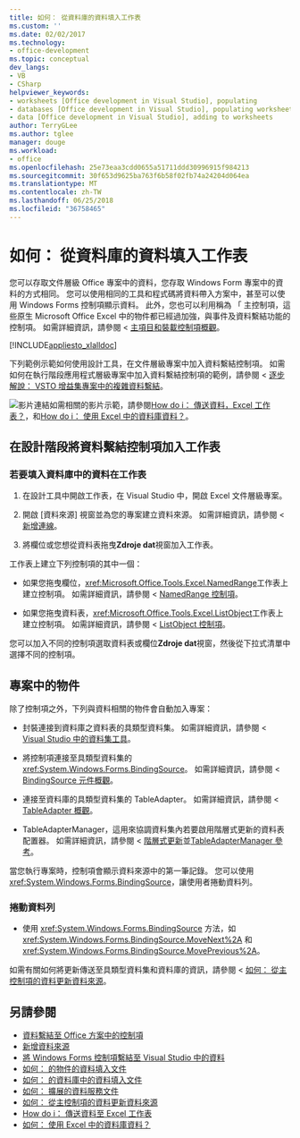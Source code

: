 ```yaml
---
title: 如何： 從資料庫的資料填入工作表
ms.custom: ''
ms.date: 02/02/2017
ms.technology:
- office-development
ms.topic: conceptual
dev_langs:
- VB
- CSharp
helpviewer_keywords:
- worksheets [Office development in Visual Studio], populating
- databases [Office development in Visual Studio], populating worksheets
- data [Office development in Visual Studio], adding to worksheets
author: TerryGLee
ms.author: tglee
manager: douge
ms.workload:
- office
ms.openlocfilehash: 25e73eaa3cdd0655a51711ddd30996915f984213
ms.sourcegitcommit: 30f653d9625ba763f6b58f02fb74a24204d064ea
ms.translationtype: MT
ms.contentlocale: zh-TW
ms.lasthandoff: 06/25/2018
ms.locfileid: "36758465"
---
```

# <a name="how-to-populate-worksheets-with-data-from-a-database"></a>如何： 從資料庫的資料填入工作表

您可以存取文件層級 Office 專案中的資料，您存取 Windows Form 專案中的資料的方式相同。 您可以使用相同的工具和程式碼將資料帶入方案中，甚至可以使用 Windows Forms 控制項顯示資料。 此外，您也可以利用稱為 「 主控制項，這些原生 Microsoft Office Excel 中的物件都已經過加強，與事件及資料繫結功能的控制項。 如需詳細資訊，請參閱 <<c0> [ 主項目和裝載控制項概觀](../vsto/host-items-and-host-controls-overview.md)。

[!INCLUDE[appliesto_xlalldoc](../vsto/includes/appliesto-xlalldoc-md.md)]

下列範例示範如何使用設計工具，在文件層級專案中加入資料繫結控制項。 如需如何在執行階段應用程式層級專案中加入資料繫結控制項的範例，請參閱 <<c0> [ 逐步解說： VSTO 增益集專案中的複雜資料繫結](../vsto/walkthrough-complex-data-binding-in-vsto-add-in-project.md)。

![影片連結](../vsto/media/playvideo.gif "影片連結")如需相關的影片示範，請參閱[How do i： 傳送資料，Excel 工作表？](http://go.microsoft.com/fwlink/?LinkID=130277)，和[How do i： 使用 Excel 中的資料庫資料？](http://go.microsoft.com/fwlink/?LinkID=130287)。

## <a name="add-a-data-bound-control-to-a-worksheet-at-design-time"></a>在設計階段將資料繫結控制項加入工作表

### <a name="to-populate-a-worksheet-with-data-from-a-database"></a>若要填入資料庫中的資料在工作表

1.  在設計工具中開啟工作表，在 Visual Studio 中，開啟 Excel 文件層級專案。

2.  開啟 [資料來源]  視窗並為您的專案建立資料來源。 如需詳細資訊，請參閱 <<c0> [ 新增連線](../data-tools/add-new-connections.md)。

3.  將欄位或您想從資料表拖曳**Zdroje dat**視窗加入工作表。

工作表上建立下列控制項的其中一個：

-   如果您拖曳欄位，<xref:Microsoft.Office.Tools.Excel.NamedRange>工作表上建立控制項。 如需詳細資訊，請參閱 < [NamedRange 控制項](../vsto/namedrange-control.md)。

-   如果您拖曳資料表，<xref:Microsoft.Office.Tools.Excel.ListObject>工作表上建立控制項。 如需詳細資訊，請參閱 < [ListObject 控制項](../vsto/listobject-control.md)。

您可以加入不同的控制項選取資料表或欄位**Zdroje dat**視窗，然後從下拉式清單中選擇不同的控制項。

## <a name="objects-in-the-project"></a>專案中的物件

除了控制項之外，下列與資料相關的物件會自動加入專案：

-   封裝連接到資料庫之資料表的具類型資料集。 如需詳細資訊，請參閱 < [Visual Studio 中的資料集工具](/visualstudio/data-tools/dataset-tools-in-visual-studio)。

-   將控制項連接至具類型資料集的 <xref:System.Windows.Forms.BindingSource>。 如需詳細資訊，請參閱 < [BindingSource 元件概觀](/dotnet/framework/winforms/controls/bindingsource-component-overview)。

-   連接至資料庫的具類型資料集的 TableAdapter。 如需詳細資訊，請參閱 < [TableAdapter 概觀](../data-tools/fill-datasets-by-using-tableadapters.md#tableadapter-overview)。

-   TableAdapterManager，這用來協調資料集內若要啟用階層式更新的資料表配置器。 如需詳細資訊，請參閱 <<c0> [ 階層式更新](../data-tools/hierarchical-update.md)並[TableAdapterManager 參考](../data-tools/fill-datasets-by-using-tableadapters.md#tableadaptermanager-reference)。

當您執行專案時，控制項會顯示資料來源中的第一筆記錄。 您可以使用 <xref:System.Windows.Forms.BindingSource>，讓使用者捲動資料列。

### <a name="to-scroll-through-the-records"></a>捲動資料列

-   使用 <xref:System.Windows.Forms.BindingSource> 方法，如 <xref:System.Windows.Forms.BindingSource.MoveNext%2A> 和 <xref:System.Windows.Forms.BindingSource.MovePrevious%2A>。

如需有關如何將更新傳送至具類型資料集和資料庫的資訊，請參閱 <<c0> [ 如何： 從主控制項的資料更新資料來源](../vsto/how-to-update-a-data-source-with-data-from-a-host-control.md)。

## <a name="see-also"></a>另請參閱

- [資料繫結至 Office 方案中的控制項](../vsto/binding-data-to-controls-in-office-solutions.md)
- [新增資料來源](../data-tools/add-new-data-sources.md)
- [將 Windows Forms 控制項繫結至 Visual Studio 中的資料](../data-tools/bind-windows-forms-controls-to-data-in-visual-studio.md)
- [如何： 的物件的資料填入文件](../vsto/how-to-populate-documents-with-data-from-objects.md)
- [如何： 的資料庫中的資料填入文件](../vsto/how-to-populate-documents-with-data-from-a-database.md)
- [如何： 擴展的資料服務文件](../vsto/how-to-populate-documents-with-data-from-services.md)
- [如何： 從主控制項的資料更新資料來源](../vsto/how-to-update-a-data-source-with-data-from-a-host-control.md)
- [How do i： 傳送資料至 Excel 工作表](http://go.microsoft.com/fwlink/?LinkID=130277)
- [如何： 使用 Excel 中的資料庫資料？](http://go.microsoft.com/fwlink/?LinkID=130287)